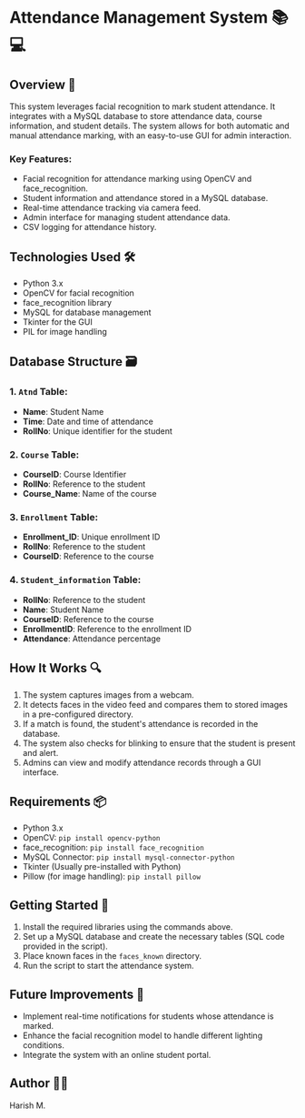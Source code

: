 
# Attendance Management System 📚💻

## Overview 🌟
This system leverages facial recognition to mark student attendance. It integrates with a MySQL database to store attendance data, course information, and student details. The system allows for both automatic and manual attendance marking, with an easy-to-use GUI for admin interaction.

### Key Features:
- Facial recognition for attendance marking using OpenCV and face_recognition.
- Student information and attendance stored in a MySQL database.
- Real-time attendance tracking via camera feed.
- Admin interface for managing student attendance data.
- CSV logging for attendance history.

## Technologies Used 🛠️
- Python 3.x
- OpenCV for facial recognition
- face_recognition library
- MySQL for database management
- Tkinter for the GUI
- PIL for image handling

## Database Structure 🗃️
### 1. `Atnd` Table:
- **Name**: Student Name
- **Time**: Date and time of attendance
- **RollNo**: Unique identifier for the student

### 2. `Course` Table:
- **CourseID**: Course Identifier
- **RollNo**: Reference to the student
- **Course_Name**: Name of the course

### 3. `Enrollment` Table:
- **Enrollment_ID**: Unique enrollment ID
- **RollNo**: Reference to the student
- **CourseID**: Reference to the course

### 4. `Student_information` Table:
- **RollNo**: Reference to the student
- **Name**: Student Name
- **CourseID**: Reference to the course
- **EnrollmentID**: Reference to the enrollment ID
- **Attendance**: Attendance percentage

## How It Works 🔍
1. The system captures images from a webcam.
2. It detects faces in the video feed and compares them to stored images in a pre-configured directory.
3. If a match is found, the student's attendance is recorded in the database.
4. The system also checks for blinking to ensure that the student is present and alert.
5. Admins can view and modify attendance records through a GUI interface.

## Requirements 📦
- Python 3.x
- OpenCV: `pip install opencv-python`
- face_recognition: `pip install face_recognition`
- MySQL Connector: `pip install mysql-connector-python`
- Tkinter (Usually pre-installed with Python)
- Pillow (for image handling): `pip install pillow`

## Getting Started 🚀
1. Install the required libraries using the commands above.
2. Set up a MySQL database and create the necessary tables (SQL code provided in the script).
3. Place known faces in the `faces_known` directory.
4. Run the script to start the attendance system.

## Future Improvements 🚧
- Implement real-time notifications for students whose attendance is marked.
- Enhance the facial recognition model to handle different lighting conditions.
- Integrate the system with an online student portal.

## Author 👨‍💻
Harish M.
